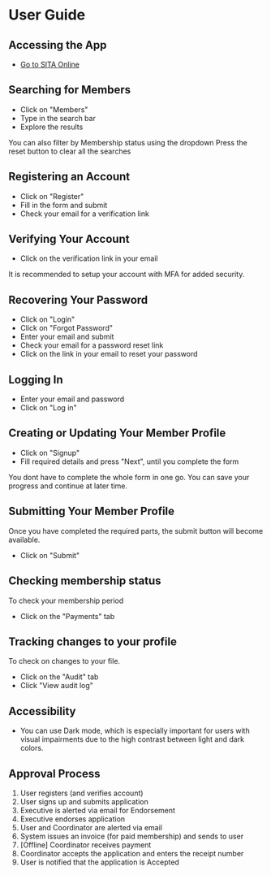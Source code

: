 # User Guide

## Accessing the App

- [Go to SITA Online](https://register.sita.ws)

## Searching for Members

- Click on "Members"
- Type in the search bar
- Explore the results

You can also filter by Membership status using the dropdown
Press the reset button to clear all the searches

## Registering an Account

- Click on "Register"
- Fill in the form and submit
- Check your email for a verification link

## Verifying Your Account

- Click on the verification link in your email

It is recommended to setup your account with MFA for added security.

## Recovering Your Password

- Click on "Login"
- Click on "Forgot Password"
- Enter your email and submit
- Check your email for a password reset link
- Click on the link in your email to reset your password

## Logging In

- Enter your email and password
- Click on "Log in"

## Creating or Updating Your Member Profile

- Click on "Signup"
- Fill required details and press "Next", until you complete the form

You dont have to complete the whole form in one go. You can save your progress
and continue at later time.

## Submitting Your Member Profile

Once you have completed the required parts, the submit button will become available.

- Click on "Submit"

## Checking membership status

To check your membership period

- Click on the "Payments" tab

## Tracking changes to your profile

To check on changes to your file.

- Click on the "Audit" tab
- Click "View audit log"

## Accessibility

- You can use Dark mode, which is especially important for users with visual impairments due to the high contrast between light and dark colors.

## Approval Process

1. User registers (and verifies account)
2. User signs up and submits application
3. Executive is alerted via email for Endorsement
4. Executive endorses application
5. User and Coordinator are alerted via email
6. System issues an invoice (for paid membership) and sends to user
7. [Offline] Coordinator receives payment
8. Coordinator accepts the application and enters the receipt number
9. User is notified that the application is Accepted
